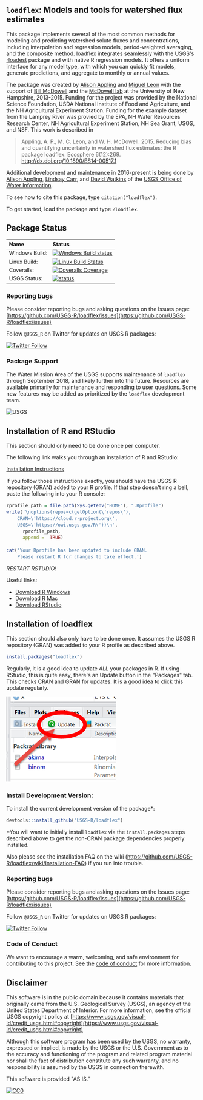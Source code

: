 ## `loadflex`: Models and tools for watershed flux estimates

This package implements several of the most common methods for modeling and
predicting watershed solute fluxes and concentrations, including interpolation
and regression models, period-weighted averaging, and the composite method.
loadflex integrates seamlessly with the USGS's
[rloadest](https://github.com/USGS-R/rloadest) package and with native R
regression models. It offers a uniform interface for any model type, with which
you can quickly fit models, generate predictions, and aggregate to monthly or
annual values.

The package was created by [Alison Appling](https://github.com/aappling-usgs) 
and [Miguel Leon](https://github.com/miguelcleon) with the support of [Bill 
McDowell](https://colsa.unh.edu/faculty/mcdowell) and the [McDowell 
lab](http://wrrc.unh.edu/mcdowell-lab-current) at the University of New 
Hampshire, 2013-2015. Funding for the project was provided by the National 
Science Foundation, USDA National Institute of Food and Agriculture, and the NH 
Agricultural Experiment Station. Funding for the example dataset from the 
Lamprey River was provied by the EPA, NH Water Resources Research Center, NH 
Agricultural Experiment Station, NH Sea Grant, USGS, and NSF. This work is 
described in

> Appling, A. P., M. C. Leon, and W. H. McDowell. 2015. Reducing bias and quantifying uncertainty in watershed flux estimates: the R package loadflex. Ecosphere 6(12):269. http://dx.doi.org/10.1890/ES14-00517.1

Additional development and maintenance in 2016-present is being done by 
[Alison Appling](https://github.com/aappling-usgs), [Lindsay
Carr](https://github.com/lindsaycarr), and [David 
Watkins](https://github.com/wdwatkins) of the [USGS Office of Water 
Information](http://cida.usgs.gov/datascience.html).

To see how to cite this package, type `citation("loadflex")`.

To get started, load the package and type `?loadflex`.

## Package Status

| Name       | Status           |  
| :------------ |:-------------|  
| Windows Build: | [![Windows Build status](https://ci.appveyor.com/api/projects/status/764y0hsh5x3vhufx?svg=true)](https://ci.appveyor.com/project/aappling-usgs/loadflex) |
| Linux Build: | [![Linux Build Status](https://travis-ci.org/USGS-R/loadflex.svg)](https://travis-ci.org/USGS-R/loadflex)  |
| Coveralls: | [![Coveralls Coverage](https://coveralls.io/repos/USGS-R/loadflex/badge.svg?branch=master)](https://coveralls.io/r/USGS-R/loadflex?branch=master) |
| USGS Status: | [![status](https://img.shields.io/badge/USGS-Research-blue.svg)](https://owi.usgs.gov/R/packages.html#research)|

### Reporting bugs

Please consider reporting bugs and asking questions on the Issues page:
[https://github.com/USGS-R/loadflex/issues](https://github.com/USGS-R/loadflex/issues)

Follow `@USGS_R` on Twitter for updates on USGS R packages:

[![Twitter Follow](https://img.shields.io/twitter/follow/USGS_R.svg?style=social&label=Follow%20USGS_R)](https://twitter.com/USGS_R)

### Package Support

The Water Mission Area of the USGS supports maintenance of `loadflex` through September 2018, and likely further into the future. Resources are available primarily for maintenance and responding to user questions. Some new features may be added as prioritized by the `loadflex` development team.

![USGS](http://usgs-r.github.io/images/usgs.png)

## Installation of R and RStudio

This section should only need to be done once per computer.

The following link walks you through an installation of R and RStudio:

[Installation Instructions](https://owi.usgs.gov/R/training-curriculum/intro-curriculum/Before/)

If you follow those instructions exactly, you should have the USGS R repository (GRAN) added to your R profile. If that step doesn't ring a bell, paste the following into your R console:

```r
rprofile_path = file.path(Sys.getenv("HOME"), ".Rprofile")
write('\noptions(repos=c(getOption(\'repos\'),
    CRAN=\'https://cloud.r-project.org\',
    USGS=\'https://owi.usgs.gov/R\'))\n',
      rprofile_path, 
      append =  TRUE)

cat('Your Rprofile has been updated to include GRAN.
    Please restart R for changes to take effect.')
```

*RESTART RSTUDIO!*

Useful links:

* [Download R Windows](https://cran.r-project.org/bin/windows/base/)
* [Download R Mac](https://cran.r-project.org/bin/macosx/)
* [Download RStudio](https://www.rstudio.com/products/rstudio/download/)


## Installation of loadflex

This section should also only have to be done once. It assumes the USGS R repository (GRAN) was added to your R profile as described above.

```r
install.packages("loadflex")
```

Regularly, it is a good idea to update *ALL* your packages in R. If using RStudio, this is quite easy, there's an Update button in the "Packages" tab. This checks CRAN and GRAN for updates. It is a good idea to click this update regularly.

![update](images/update.png)

### Install Development Version:

To install the current development version of the package*:
```r
devtools::install_github("USGS-R/loadflex")
```
*You will want to initially install `loadflex` via the `install.packages` steps described above to get the non-CRAN package dependencies properly installed.


Also please see the installation FAQ on the wiki
(https://github.com/USGS-R/loadflex/wiki/Installation-FAQ) if you run into trouble.


### Reporting bugs

Please consider reporting bugs and asking questions on the Issues page:
[https://github.com/USGS-R/loadflex/issues](https://github.com/USGS-R/loadflex/issues)

Follow `@USGS_R` on Twitter for updates on USGS R packages:

[![Twitter Follow](https://img.shields.io/twitter/follow/USGS_R.svg?style=social&label=Follow%20USGS_R)](https://twitter.com/USGS_R)

### Code of Conduct

We want to encourage a warm, welcoming, and safe environment for contributing to this project. See the [code of conduct](https://github.com/USGS-R/loadflex/blob/master/CONDUCT.md) for more information.

## Disclaimer

This software is in the public domain because it contains materials that originally came from the U.S. Geological Survey  (USGS), an agency of the United States Department of Interior. For more information, see the official USGS copyright policy at [https://www.usgs.gov/visual-id/credit_usgs.html#copyright](https://www.usgs.gov/visual-id/credit_usgs.html#copyright)

Although this software program has been used by the USGS, no warranty, expressed or implied, is made by the USGS or the U.S. Government as to the accuracy and functioning of the program and related program material nor shall the fact of distribution constitute any such warranty, and no responsibility is assumed by the USGS in connection therewith.

This software is provided "AS IS."


 [![CC0](http://i.creativecommons.org/p/zero/1.0/88x31.png)](http://creativecommons.org/publicdomain/zero/1.0/)
